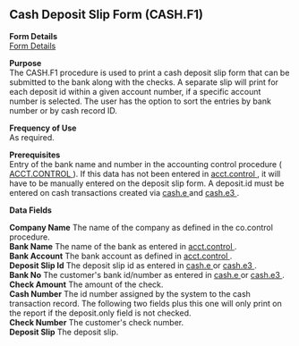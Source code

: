 ##  Cash Deposit Slip Form (CASH.F1)

<PageHeader />

**Form Details**  
[ Form Details ](CASH-F1-1/README.md)   

**Purpose**  
The CASH.F1 procedure is used to print a cash deposit slip form that can be
submitted to the bank along with the checks. A separate slip will print for
each deposit id within a given account number, if a specific account number is
selected. The user has the option to sort the entries by bank number or by
cash record ID.

**Frequency of Use**  
As required.

**Prerequisites**  
Entry of the bank name and number in the accounting control procedure ( [ ACCT.CONTROL ](../../../AP-OVERVIEW/AP-ENTRY/ACCT-CONTROL/README.md) ). If this data has not been entered in [ acct.control ](acct-control/README.md) , it will have to be manually entered on the deposit slip form. A deposit.id must be entered on cash transactions created via [ cash.e ](cash-e/README.md) and [ cash.e3 ](cash-e3/README.md) . 

**Data Fields**

**Company Name** The name of the company as defined in the co.control
procedure.  
**Bank Name** The name of the bank as entered in [ acct.control ](acct-control/README.md) .   
**Bank Account** The bank account as defined in [ acct.control ](acct-control/README.md) .   
**Deposit Slip Id** The deposit slip id as entered in [ cash.e ](cash-e/README.md) or [ cash.e3 ](cash-e3/README.md) .   
**Bank No** The customer's bank id/number as entered in [ cash.e ](cash-e/README.md) or [ cash.e3 ](cash-e3/README.md) .   
**Check Amount** The amount of the check.  
**Cash Number** The id number assigned by the system to the cash transaction
record. The following two fields plus this one will only print on the report
if the deposit.only field is not checked.  
**Check Number** The customer's check number.  
**Deposit Slip** The deposit slip.  
  
<badge text= "Version 8.10.57" vertical="middle" />

<PageFooter />